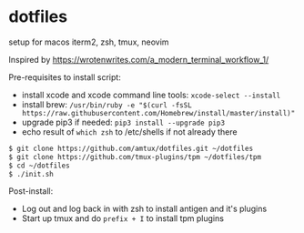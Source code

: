 # dotfiles
setup for macos iterm2, zsh, tmux, neovim

Inspired by https://wrotenwrites.com/a_modern_terminal_workflow_1/

Pre-requisites to install script:
- install xcode and xcode command line tools: `xcode-select --install`
- install brew: `/usr/bin/ruby -e "$(curl -fsSL https://raw.githubusercontent.com/Homebrew/install/master/install)"`
- upgrade pip3 if needed: `pip3 install --upgrade pip3`
- echo result of `which zsh` to /etc/shells if not already there

```bash
$ git clone https://github.com/amtux/dotfiles.git ~/dotfiles
$ git clone https://github.com/tmux-plugins/tpm ~/dotfiles/tpm
$ cd ~/dotfiles
$ ./init.sh
```
Post-install:
- Log out and log back in with zsh to install antigen and it's plugins
- Start up tmux and do `prefix + I` to install tpm plugins